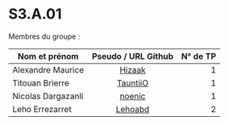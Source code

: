 # S3.A.01

Membres du groupe :

| Nom et prénom | Pseudo / URL Github | N° de TP |
|---------------|:-------------------:|---------:|
| Alexandre Maurice | [Hizaak](https://github.com/Hizaak/) | 1 |
| Titouan Brierre | [TauntiiO](https://github.com/TauntiiO/) | 1 |
| Nicolas Dargazanli | [noenic](https://github.com/noenic/) | 1 |
| Leho Errezarret | [Lehoabd](https://github.com/Lehoabd/) | 2 |
